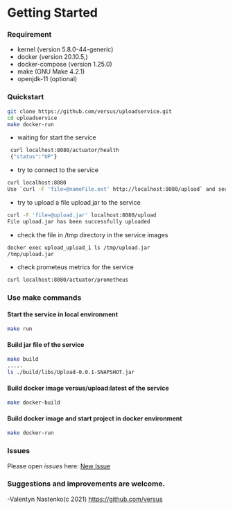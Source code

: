 # Getting Started

### Requirement

* kernel (version 5.8.0-44-generic)
* docker (version 20.10.5,)
* docker-compose  (version 1.25.0)
* make (GNU Make 4.2.1)
* openjdk-11 (optional)

### Quickstart

```bash
git clone https://github.com/versus/uploadservice.git
cd uploadservice
make docker-run
```
* waiting for start the service
```bash
 curl localhost:8080/actuator/health
 {"status":"UP"}
 ```
* try to connect to the service
```bash
curl localhost:8080
Use `curl -F 'file=@nameFile.ext' http://localhost:8080/upload` and see file into /tmp

```
* try to upload a file upload.jar to the service
```bash
curl -F 'file=@upload.jar' localhost:8080/upload
File upload.jar has been successfully uploaded
```

* check the file in /tmp directory in the service images

```bash
docker exec upload_upload_1 ls /tmp/upload.jar
/tmp/upload.jar
```

* check prometeus metrics for the service
```bash
curl localhost:8080/actuator/prometheus
```

### Use make commands

#### Start the service in local environment
```bash
make run
```

####  Build jar file of the service

```bash
make build
.....
ls ./build/libs/Upload-0.0.1-SNAPSHOT.jar
```

####  Build docker image versus/upload:latest of the service
```bash
make docker-build
```

####  Build docker image and start project in docker environment
```bash
make docker-run
```

### Issues
Please open *issues* here: [New Issue](https://github.com/versus/uploadservice/issues)

### Suggestions and improvements are welcome.

-Valentyn Nastenko(c 2021) https://github.com/versus
